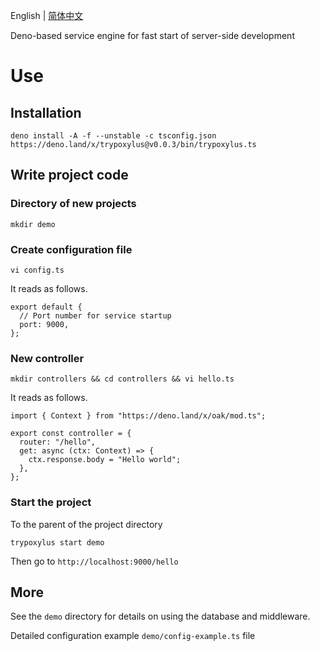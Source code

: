 English |
[简体中文](https://github.com/GGICE/trypoxylus/blob/master/README_zh-CN.md)

Deno-based service engine for fast start of server-side development

# Use

## Installation

```shell
deno install -A -f --unstable -c tsconfig.json https://deno.land/x/trypoxylus@v0.0.3/bin/trypoxylus.ts
```

## Write project code

### Directory of new projects

```
mkdir demo
```

### Create configuration file

```
vi config.ts
```

It reads as follows.

```
export default {
  // Port number for service startup
  port: 9000,
};
```

### New controller

```
mkdir controllers && cd controllers && vi hello.ts
```

It reads as follows.

```
import { Context } from "https://deno.land/x/oak/mod.ts";

export const controller = {
  router: "/hello",
  get: async (ctx: Context) => {
    ctx.response.body = "Hello world";
  },
};
```

### Start the project

To the parent of the project directory

```
trypoxylus start demo
```

Then go to `http://localhost:9000/hello`

## More

See the `demo` directory for details on using the database and middleware.

Detailed configuration example `demo/config-example.ts` file
